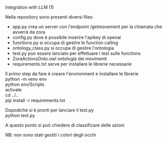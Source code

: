 Integration with LLM (1)

Nella repository sono presenti diversi files:
- app.py crea un server con l'endpoint /getmovement per la chiamata che avverrà da zora
- config.py dove è possibile inserire l'apikey di openai
- functions.py si occupa di gestire le function calling
- ontology_class.py si occupa di gestire l'ontologia
- test.py può essere lanciato per effettuare i test sulle functions
- ZoraActionsOnto.owl ontologia dei movimenti
- requirements.txt serve per installare le librerie necessarie

Il primo step da fare è creare l'environment e installare le librerie   
 python -m venv env  
 python env/Scripts  
 activate  
 cd ../..  
 pip install -r requirements.txt  

Dopodichè si è pronti per lanciare il test.py  
 python test.py

A questo punto si può chiedere di classificare delle azioni

NB: non sono stati gestiti i colori degli occhi

